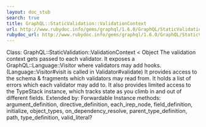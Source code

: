 ```yaml
---
layout: doc_stub
search: true
title: GraphQL::StaticValidation::ValidationContext
url: http://www.rubydoc.info/gems/graphql/1.6.0/GraphQL/StaticValidation/ValidationContext
rubydoc_url: http://www.rubydoc.info/gems/graphql/1.6.0/GraphQL/StaticValidation/ValidationContext
---
```


Class: GraphQL::StaticValidation::ValidationContext < Object
The validation context gets passed to each validator. 
It exposes a GraphQL::Language::Visitor where validators may add
hooks. (Language::Visitor#visit is called in Validator#validate) 
It provides access to the schema & fragments which validators may
read from. 
It holds a list of errors which each validator may add to. 
It also provides limited access to the TypeStack instance, which
tracks state as you climb in and out of different fields. 
Extended by:
Forwardable
Instance methods:
argument_definition, directive_definition, each_irep_node,
field_definition, initialize, object_types, on_dependency_resolve,
parent_type_definition, path, type_definition, valid_literal?


